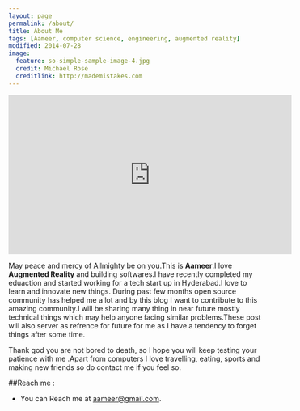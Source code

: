 ```yaml
---
layout: page
permalink: /about/
title: About Me
tags: [Aameer, computer science, engineering, augmented reality]
modified: 2014-07-28
image:
  feature: so-simple-sample-image-4.jpg
  credit: Michael Rose
  creditlink: http://mademistakes.com
---
```

<iframe width="560" height="315" src="http://www.youtube.com/embed/PWf4WUoMXwg" frameborder="0"> </iframe>

May peace and mercy of Allmighty be on you.This is **Aameer**.I love **Augmented Reality** and building softwares.I have recently completed my eduaction and started working for a tech start up in Hyderabad.I love to learn and innovate new things. During past few months open source community has helped me a lot and by this blog I want to contribute to this amazing community.I will be sharing many thing in near future mostly technical things which may help anyone facing similar problems.These post will also server as refrence for future for me as I have a tendency to forget things after some time.

Thank god  you are not bored to death, so I hope you will keep testing your patience with me .Apart from computers I love travelling, eating, sports and making new friends so do contact me if you feel so.

##Reach me :

* You can Reach me at aameer@gmail.com.
